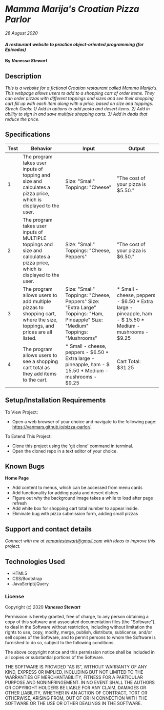 # _Mamma Marija's Croatian Pizza Parlor_

_28 August 2020_

#### _A restaurant website to practice object-oriented programming (for Epicodus)_

#### By _**Vanessa Stewart**_

## Description

_This is a website for a fictional Croatian restaurant called Mamma Marija's. This webpage allows users to add to a shopping cart of order items. They can order pizzas with different toppings and sizes and see their shopping cart fill up with each item along with a price, based on size and toppings. Strech Goals: 1) Add in options to add pasta and desert items. 2) Add in ability to sign in and save multiple shopping carts. 3) Add in deals that reduce the price._

## Specifications
| Test | Behavior | Input| Output |
| -------- | -------- | -------- | -------- |
| 1 | The program takes user inputs of topping and size and calculates a pizza price, which is displayed to the user. | Size: "Small" Toppings: "Cheese"  | "The cost of your pizza is $5.50." |
| 2 | The program takes user inputs of MULTIPLE toppings and size and calculates a pizza price, which is displayed to the user. | Size: "Small" Toppings: "Cheese, Peppers"  | "The cost of your pizza is $6.50." |
| 3 | The program allows users to add multiple pizzas to shopping cart, where the size, toppings, and prices are all listed. |  Size: "Small" Toppings: "Cheese, Peppers" Size: "Extra Large" Toppings: "Ham, Pineapple" Size: "Medium" Toppings: "Mushrooms"  | * Small - cheese, peppers - $6.50 * Extra large - pineapple, ham - $ 15.50 * Medium - mushrooms - $9.25 |
| 4 | The program allows users to see a shopping cart total as they add items to the cart. |  * Small - cheese, peppers - $6.50 * Extra large - pineapple, ham - $ 15.50 * Medium - mushrooms - $9.25  | Cart Total: $31.25 |

## Setup/Installation Requirements

To View Project:
* Open a web browser of your choice and navigate to the following page: https://vanmars.github.io/pizza-parlor/.

To Extend This Project:
* Clone this project using the 'git clone' command in terminal.
* Open the cloned repo in a text editor of your choice.

## Known Bugs

**Home Page**
* Add content to menus, which can be accessed from menu cards 
* Add functionality for adding pasta and desert dishes
* Figure out why the background image takes a while to load after page refresh
* Add white box for shopping cart total number to appear inside.
* Eliminate bug with pizza submission form, adding small pizzas

## Support and contact details

_Connect with me at vamariestewart@gmail.com with ideas to improve this project._

## Technologies Used

* HTML5
* CSS/Bootstrap
* JavaScript/jQuery

### License

Copyright (c) 2020 **_Vanessa Stewart_**

Permission is hereby granted, free of charge, to any person obtaining a copy of this software and associated documentation files (the "Software"), to deal in the Software without restriction, including without limitation the rights to use, copy, modify, merge, publish, distribute, sublicense, and/or sell copies of the Software, and to permit persons to whom the Software is furnished to do so, subject to the following conditions:

The above copyright notice and this permission notice shall be included in all copies or substantial portions of the Software.

THE SOFTWARE IS PROVIDED "AS IS", WITHOUT WARRANTY OF ANY KIND, EXPRESS OR IMPLIED, INCLUDING BUT NOT LIMITED TO THE WARRANTIES OF MERCHANTABILITY, FITNESS FOR A PARTICULAR PURPOSE AND NONINFRINGEMENT. IN NO EVENT SHALL THE AUTHORS OR COPYRIGHT HOLDERS BE LIABLE FOR ANY CLAIM, DAMAGES OR OTHER LIABILITY, WHETHER IN AN ACTION OF CONTRACT, TORT OR OTHERWISE, ARISING FROM, OUT OF OR IN CONNECTION WITH THE SOFTWARE OR THE USE OR OTHER DEALINGS IN THE SOFTWARE.
